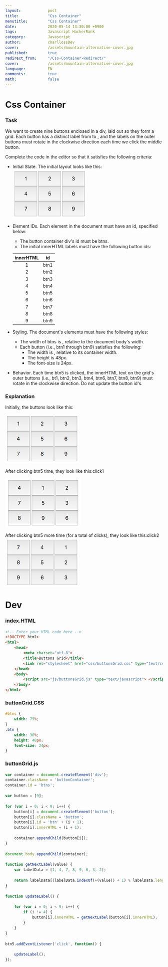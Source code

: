 ```yaml
---
layout:            post
title:             "Css Container"
menutitle:         "Css Container"
date:              2020-05-14 13:30:00 +0900
tags:              Javascript HackerRank
category:          Javascript
author:            charllossDev
cover:             /assets/mountain-alternative-cover.jpg
published:         true
redirect_from:     "/Css-Container-Redirect/"
cover:             /assets/mountain-alternative-cover.jpg
language:          EN
comments:          true
math:			   false
---
```


# Css Container

### Task
We want to create nine buttons enclosed in a div, laid out so they form a  grid. Each button has a distinct label from  to , and the labels on the outer buttons must rotate in the clockwise direction each time we click the middle button.

Complete the code in the editor so that it satisfies the following criteria:
* Initial State. The initial layout looks like this:
![](assets/2020-05-14-day-8-buttons-containver-3d3156b1.png)

* Element IDs. Each element in the document must have an id, specified below:

  + The button container div's id must be btns.
  + The initial innerHTML labels must have the following button ids:

  | innerHTML |  id |
  | :--: | :--: |
  | 1	 | btn1 |
  | 2 |	btn2 |
  | 3	| btn3 |
  | 4	| btn4 |
  | 5	| btn5 |
  | 6	| btn6 |
  | 7	| btn7 |
  | 8	| btn8 |
  | 9	| btn9 |

* Styling. The document's elements must have the following styles:
  + The width of btns is , relative to the document body's width.
  + Each button (i.e., btn1 through btn9) satisfies the following:
    + The width is , relative to its container width.
    + The height is 48px.
    + The font-size is 24px.
* Behavior. Each time btn5 is clicked, the innerHTML text on the grid's outer buttons (i.e., bt1, btn2, btn3, btn4, btn6, btn7, btn8, btn9) must rotate in the clockwise direction. Do not update the button id's.


### Explanation

Initially, the buttons look like this:

![](assets/2020-05-14-day-8-buttons-containver-3d3156b1.png)

After clicking btn5  time, they look like this:click1

![](assets/2020-05-14-day-8-buttons-containver-c381fd5c.png)

After clicking btn5  more time (for a total of  clicks), they look like this:click2
![](assets/2020-05-14-day-8-buttons-containver-4b336e83.png)


# Dev

### index.HTML
```html
<!-- Enter your HTML code here -->
<!DOCTYPE html>
<html>
    <head>
        <meta charset="utf-8">
        <title>Buttons Grid</title>
        <link rel="stylesheet" href="css/buttonsGrid.css" type="text/css">
    </head>
    <body>
        <script src="js/buttonsGrid.js" type="text/javascript"> </script>
    </body>
</html>
```

### buttonGrid.CSS
```css
#btns {
    width: 75%;
}
.btn {
    width: 30%;
    height: 48px;
    font-size: 24px;
}
```

### buttonGrid.js
```js
var container = document.createElement('div');
container.className = 'buttonContainer';
container.id = 'btns';

var button = [9];

for (var i = 0; i < 9; i++) {
    button[i] = document.createElement('button');
    button[i].className = 'button';
    button[i].id = 'btn' + (i + 1);
    button[i].innerHTML = (i + 1);

    container.appendChild(button[i]);
}

document.body.appendChild(container);

function getNextLabel(value) {
    var labelData = [1, 4, 7, 8, 9, 6, 3, 2];

    return labelData[(labelData.indexOf(+(value)) + 1) % labelData.length];
}

function updateLabel() {

    for (var i = 0; i < 9; i++) {
        if (i != 4) {
            button[i].innerHTML = getNextLabel(button[i].innerHTML);
        }
    }
}

btn5.addEventListener('click', function() {

    updateLabel();
});

```
